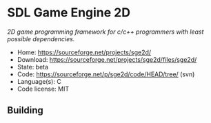 # SDL Game Engine 2D

_2D game programming framework for c/c++ programmers with least possible dependencies._

- Home: https://sourceforge.net/projects/sge2d/
- Download: https://sourceforge.net/projects/sge2d/files/sge2d/
- State: beta
- Code: https://sourceforge.net/p/sge2d/code/HEAD/tree/ (svn)
- Language(s): C
- Code license: MIT

## Building
